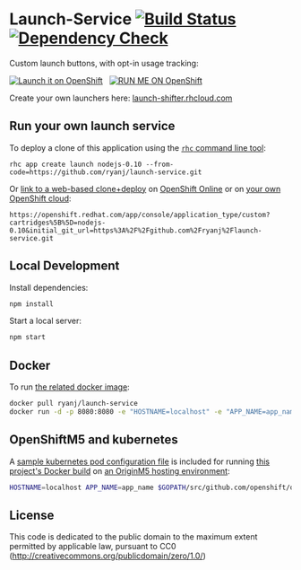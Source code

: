 # Launch-Service [![Build Status](https://api.travis-ci.org/ryanj/launch-service.svg)](https://travis-ci.org/ryanj/launch-service) [![Dependency Check](http://img.shields.io/david/ryanj/launch-service.svg)](https://david-dm.org/ryanj/launch-service)

Custom launch buttons, with opt-in usage tracking:

[![Launch it on OpenShift](https://launch-shifter.rhcloud.com/button/LAUNCH%20ON.svg)](https://launch-shifter.rhcloud.com/r?url=https%3A%2F%2Fopenshift.redhat.com%2Fapp%2Fconsole%2Fapplication_type%2Fcustom%3Fcartridges%5B%5D%3Dnodejs-0.10%26initial_git_url%3Dhttps%3A%2F%2Fgithub.com%2Fryanj%2Flaunch-service.git%26name%3Dlaunch) &nbsp; [![RUN ME ON OpenShift](https://launch-shifter.rhcloud.com/launch/light/RUN%20ME%20ON.svg)](https://launch-shifter.rhcloud.com/r?url=https%3A%2F%2Fopenshift.redhat.com%2Fapp%2Fconsole%2Fapplication_type%2Fcustom%3Fcartridges%5B%5D%3Dnodejs-0.10%26initial_git_url%3Dhttps%3A%2F%2Fgithub.com%2Fryanj%2Flaunch-service.git%26name%3Dlaunch)

Create your own launchers here: [launch-shifter.rhcloud.com](https://launch-shifter.rhcloud.com)

## Run your own launch service

To deploy a clone of this application using the [`rhc` command line tool](http://rubygems.org/gems/rhc):

    rhc app create launch nodejs-0.10 --from-code=https://github.com/ryanj/launch-service.git
    
Or [link to a web-based clone+deploy](https://openshift.redhat.com/app/console/application_type/custom?cartridges%5B%5D=nodejs-0.10&initial_git_url=https%3A%2F%2Fgithub.com%2Fryanj%2Flaunch-service.git) on [OpenShift Online](http://OpenShift.com) or on [your own OpenShift cloud](http://openshift.github.io): 

    https://openshift.redhat.com/app/console/application_type/custom?cartridges%5B%5D=nodejs-0.10&initial_git_url=https%3A%2F%2Fgithub.com%2Fryanj%2Flaunch-service.git

## Local Development
Install dependencies:

```bash
npm install
```

Start a local server:

```bash
npm start
```

## Docker
To run [the related docker image](https://registry.hub.docker.com/u/ryanj/launch-service/):

```bash
docker pull ryanj/launch-service
docker run -d -p 8080:8080 -e "HOSTNAME=localhost" -e "APP_NAME=app_name" ryanj/launch-service
```

## OpenShiftM5 and kubernetes
A [sample kubernetes pod configuration file](https://github.com/ryanj/launch-service/blob/master/launch-pod.json) is included for running [this project's Docker build](https://registry.hub.docker.com/u/ryanj/launch-service/) on [an OriginM5 hosting environment](https://github.com/openshift/origin#getting-started):

```bash
HOSTNAME=localhost APP_NAME=app_name $GOPATH/src/github.com/openshift/origin/_output/go/bin/openshift kube create pods -c ~/src/launch-service/launch-pod.json
```

## License
This code is dedicated to the public domain to the maximum extent permitted by applicable law, pursuant to CC0 (http://creativecommons.org/publicdomain/zero/1.0/)
